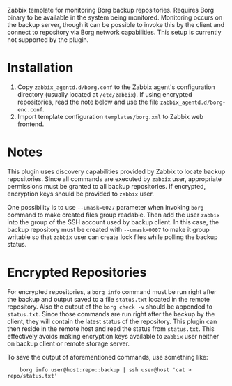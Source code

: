 Zabbix template for monitoring Borg backup repositories. Requires Borg binary to be available in the system being monitored. Monitoring occurs on the backup server, though it can be possible to invoke this by the client and connect to repository via Borg network capabilities. This setup is currently not supported by the plugin.

# Installation
1. Copy `zabbix_agentd.d/borg.conf` to the Zabbix agent's configuration directory (usually located at `/etc/zabbix`). If using encrypted repositories, read the note below and use the file `zabbix_agentd.d/borg-enc.conf`.
2. Import template configuration `templates/borg.xml` to Zabbix web frontend.

# Notes
This plugin uses discovery capabilities provided by Zabbix to locate backup repositories. Since all commands are executed by `zabbix` user, appropriate permissions must be granted to all backup repositories. If encrypted, encryption keys should be provided to `zabbix` user.

One possibility is to use `--umask=0027` parameter when invoking `borg` command to make created files group readable. Then add the user `zabbix` into the group of the SSH account used by backup client. In this case, the backup repository must be created with `--umask=0007` to make it group writable so that `zabbix` user can create lock files while polling the backup status.

# Encrypted Repositories
For encrypted repositories, a `borg info` command must be run right after the backup and output saved to a file `status.txt` located in the remote repository. Also the output of the `borg check -v` should be appended to `status.txt`. Since those commands are run right after the backup by the client, they will contain the latest status of the repository. This plugin can then reside in the remote host and read the status from `status.txt`. This effectively avoids making encryption keys available to `zabbix` user neither on backup client or remote storage server.

To save the output of aforementioned commands, use something like:
```
	borg info user@host:repo::backup | ssh user@host 'cat > repo/status.txt'
```